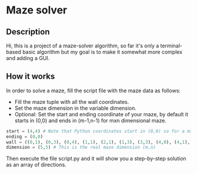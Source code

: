# Maze solver
## Description
Hi, this is a project of a maze-solver algorithm, so far it's only a terminal-based basic algorithm but my goal is to make it somewhat more complex and adding a GUI.
## How it works
In order to solve a maze, fill the script file with the maze data as follows:
- Fill the maze tuple with all the wall coordinates.
- Set the maze dimension in the variable dimension.
- Optional: Set the start and ending coordinate of your maze, by default it starts in (0,0) and ends in (m-1,n-1) for mxn dimensional maze.
```python
start = (4,4) # Note that Python coordinates start in (0,0) so for a mxn dimensional maze the (m,n) wont be valid
ending = (0,0)
wall = ((0,1), (0,3), (0,4), (1,1), (2,1), (1,3), (3,3), (4,0), (4,1), (4,2), (4,3))
dimension = (5,5) # This is the real maze dimension (m,n)
```
Then execute the file script.py and it will show you a step-by-step solution as an array of directions. 